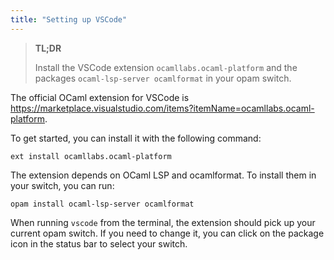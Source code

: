 ```yaml
---
title: "Setting up VSCode"
---
```


> **TL;DR**
> 
> Install the VSCode extension `ocamllabs.ocaml-platform` and the packages `ocaml-lsp-server ocamlformat` in your opam switch.

The official OCaml extension for VSCode is https://marketplace.visualstudio.com/items?itemName=ocamllabs.ocaml-platform.

To get started, you can install it with the following command:

```
ext install ocamllabs.ocaml-platform
```

The extension depends on OCaml LSP and ocamlformat. To install them in your switch, you can run:

```
opam install ocaml-lsp-server ocamlformat
```

When running `vscode` from the terminal, the extension should pick up your current opam switch. If you need to change it, you can click on the package icon in the status bar to select your switch.
